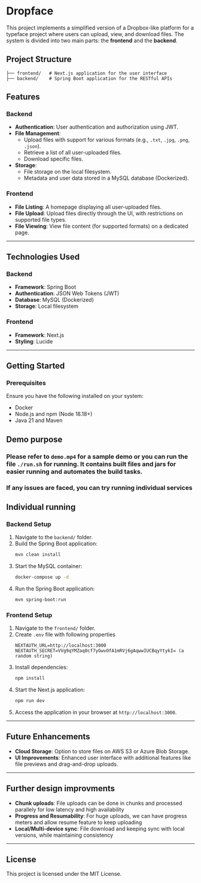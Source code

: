 # Dropface

This project implements a simplified version of a Dropbox-like platform for a typeface project where users can upload, view, and download files. The system is divided into two main parts: the **frontend** and the **backend**.

## Project Structure

```
├── frontend/   # Next.js application for the user interface
├── backend/    # Spring Boot application for the RESTful APIs
```

## Features

### Backend
- **Authentication**: User authentication and authorization using JWT.
- **File Management**: 
  - Upload files with support for various formats (e.g., `.txt`, `.jpg`, `.png`, `.json`).
  - Retrieve a list of all user-uploaded files.
  - Download specific files.
- **Storage**: 
  - File storage on the local filesystem.
  - Metadata and user data stored in a MySQL database (Dockerized).

### Frontend
- **File Listing**: A homepage displaying all user-uploaded files.
- **File Upload**: Upload files directly through the UI, with restrictions on supported file types.
- **File Viewing**: View file content (for supported formats) on a dedicated page.

---

## Technologies Used

### Backend
- **Framework**: Spring Boot
- **Authentication**: JSON Web Tokens (JWT)
- **Database**: MySQL (Dockerized)
- **Storage**: Local filesystem

### Frontend
- **Framework**: Next.js
- **Styling**: Lucide

---

## Getting Started

### Prerequisites
Ensure you have the following installed on your system:
- Docker
- Node.js and npm (Node 18.18+)
- Java 21 and Maven

## Demo purpose

### Please refer to `demo.mp4` for a sample demo or you can run the file `./run.sh` for running. It contains built files and jars for easier running and automates the build tasks.
### If any issues are faced, you can try running individual services

## Individual running

### Backend Setup
1. Navigate to the `backend/` folder.
2. Build the Spring Boot application:
   ```bash
   mvn clean install
   ```
3. Start the MySQL container:
   ```bash
   docker-compose up -d
   ```
4. Run the Spring Boot application:
   ```bash
   mvn spring-boot:run
   ```

### Frontend Setup
1. Navigate to the `frontend/` folder.
2. Create `.env` file with following properties
   ```
   NEXTAUTH_URL=http://localhost:3000
   NEXTAUTH_SECRET=VVg9qYMZaq0cf7yGwvOfA1mRVj6gAqwwIUCBqyYtykI= (a random string)
   ```
3. Install dependencies:
   ```bash
   npm install
   ```
4. Start the Next.js application:
   ```bash
   npm run dev
   ```
5. Access the application in your browser at `http://localhost:3000`.

---

## Future Enhancements
- **Cloud Storage**: Option to store files on AWS S3 or Azure Blob Storage.
- **UI Improvements**: Enhanced user interface with additional features like file previews and drag-and-drop uploads.

---

## Further design improvments
- **Chunk uploads**: File uploads can be done in chunks and processed parallely for low latency and high availability
- **Progress and Resumability**: For huge uploads, we can have progress meters and allow resume feature to keep uploading
- **Local/Multi-device sync**: File download and keeping sync with local versions, while maintaining consistency
---

## License
This project is licensed under the MIT License.
